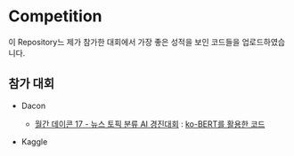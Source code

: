 # Competition

이 Repository느 제가 참가한 대회에서 가장 좋은 성적을 보인 코드들을 업로드하였습니다.

## 참가 대회
- Dacon
  - [월간 데이콘 17 - 뉴스 토픽 분류 AI 경진대회](https://dacon.io/competitions/official/235747/overview/description) : [ko-BERT를 활용한 코드](https://github.com/cow-coding/Competition/blob/main/Dacon/Dacon_17_news_topic_BERT.ipynb)

- Kaggle

